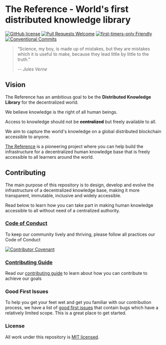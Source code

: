 # The Reference - World's first distributed knowledge library

[![GitHub license](https://img.shields.io/badge/license-MIT-blue.svg)](./LICENSE)
[![Pull Requests Welcome](https://img.shields.io/badge/PRs-welcome-brightgreen.svg?style=flat)](http://makeapullrequest.com)
[![first-timers-only Friendly](https://img.shields.io/badge/first--timers--only-friendly-blue.svg)](http://www.firsttimersonly.com/)
[![Conventional Commits](https://img.shields.io/badge/Conventional%20Commits-1.0.0-yellow.svg)](https://conventionalcommits.org)

> “Science, my boy, is made up of mistakes, but they are mistakes which it is useful to make, because they lead little by little to the truth.”
>
> -- <cite>Jules Verne</cite>

## Vision

The Reference has an ambitious goal to be the **Distributed Knowledge Library** for the decentralized world.

We believe knowledge is the right of all human beings.

Access to knowledge should not be ~~**centralized**~~ but freely available to all.

We aim to capture the world's knowledge on a global distributed blockchain accessible to anyone.

[The Reference](https://thereference.page/) is a pioneering project where you can help build the infrastructure for a decentralized human knowledge base that is freely accessible to all learners around the world.

## Contributing

The main purpose of this repository is to design, develop and evolve the infrastructure of a decentralized knowledge base, making it more transparent, immutable, inclusive and widely accessible.

Read below to learn how you can take part in making human knowledge accessible to all without need of a centralized authority.

### [Code of Conduct](CODE_OF_CONDUCT.md)
To keep our community lively and thriving, please follow all practices our Code of Conduct

[![Contributor Covenant](https://img.shields.io/badge/Contributor%20Covenant-v2.0%20adopted-ff69b4.svg)](CODE_OF_CONDUCT.md)

### [Contributing Guide](CONTRIBUTING.md)

Read our [contributing guide](CONTRIBUTING.md) to learn about how you can contribute to achieve our goals

### Good First Issues

To help you get your feet wet and get you familiar with our contribution process, we have a list of [good first issues](#) that contain bugs which have a relatively limited scope. This is a great place to get started.

### License

All work under this repository is [MIT licensed](./LICENSE).
